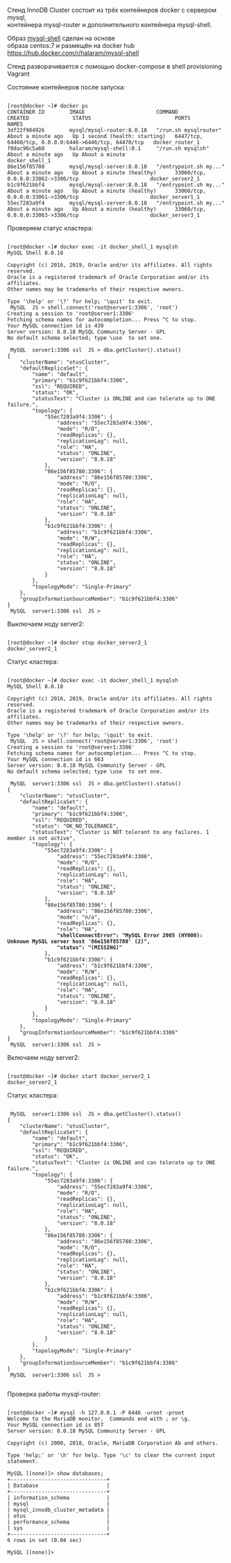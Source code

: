 Стенд InnoDB Cluster состоит из трёх контейнеров docker с сервером mysql,  
контейнера mysql-router и дополнительного контейнера mysql-shell.

Образ [mysql-shell](docker/mysql-shell) сделан на основе  
образа centos:7 и размещён на docker hub https://hub.docker.com/r/halaram/mysql-shell

Стенд разворачивается с помощью docker-compose в shell provisioning Vagrant


Состояние контейнеров после запуска:
<pre><code>
[root@docker ~]# docker ps
CONTAINER ID        IMAGE                       COMMAND                  CREATED              STATUS                           PORTS                                                    NAMES
3df22f984926        mysql/mysql-router:8.0.18   "/run.sh mysqlrouter"    About a minute ago   Up 1 second (health: starting)   6447/tcp, 64460/tcp, 0.0.0.0:6446->6446/tcp, 64470/tcp   docker_router_1
f0dac96c5a68        halaram/mysql-shell:0.1     "/run.sh mysqlsh"        About a minute ago   Up About a minute                                                                         docker_shell_1
86e156f85780        mysql/mysql-server:8.0.18   "/entrypoint.sh my..."   About a minute ago   Up About a minute (healthy)      33060/tcp, 0.0.0.0:33062->3306/tcp                       docker_server2_1
b1c9f621bbf4        mysql/mysql-server:8.0.18   "/entrypoint.sh my..."   About a minute ago   Up About a minute (healthy)      33060/tcp, 0.0.0.0:33061->3306/tcp                       docker_server1_1
55ec7283a9f4        mysql/mysql-server:8.0.18   "/entrypoint.sh my..."   About a minute ago   Up About a minute (healthy)      33060/tcp, 0.0.0.0:33063->3306/tcp                       docker_server3_1
</code></pre>

Проверяем статус кластера:
<pre><code>
[root@docker ~]# docker exec -it docker_shell_1 mysqlsh
MySQL Shell 8.0.18

Copyright (c) 2016, 2019, Oracle and/or its affiliates. All rights reserved.
Oracle is a registered trademark of Oracle Corporation and/or its affiliates.
Other names may be trademarks of their respective owners.

Type '\help' or '\?' for help; '\quit' to exit.
 MySQL  JS > shell.connect('root@server1:3306', 'root')
Creating a session to 'root@server1:3306'
Fetching schema names for autocompletion... Press ^C to stop.
Your MySQL connection id is 439
Server version: 8.0.18 MySQL Community Server - GPL
No default schema selected; type \use <schema> to set one.
<ClassicSession:root@server1:3306>
 MySQL  server1:3306 ssl  JS > dba.getCluster().status()
{
    "clusterName": "otusCluster", 
    "defaultReplicaSet": {
        "name": "default", 
        "primary": "b1c9f621bbf4:3306", 
        "ssl": "REQUIRED", 
        "status": "OK", 
        "statusText": "Cluster is ONLINE and can tolerate up to ONE failure.", 
        "topology": {
            "55ec7283a9f4:3306": {
                "address": "55ec7283a9f4:3306", 
                "mode": "R/O", 
                "readReplicas": {}, 
                "replicationLag": null, 
                "role": "HA", 
                "status": "ONLINE", 
                "version": "8.0.18"
            }, 
            "86e156f85780:3306": {
                "address": "86e156f85780:3306", 
                "mode": "R/O", 
                "readReplicas": {}, 
                "replicationLag": null, 
                "role": "HA", 
                "status": "ONLINE", 
                "version": "8.0.18"
            }, 
            "b1c9f621bbf4:3306": {
                "address": "b1c9f621bbf4:3306", 
                "mode": "R/W", 
                "readReplicas": {}, 
                "replicationLag": null, 
                "role": "HA", 
                "status": "ONLINE", 
                "version": "8.0.18"
            }
        }, 
        "topologyMode": "Single-Primary"
    }, 
    "groupInformationSourceMember": "b1c9f621bbf4:3306"
}
 MySQL  server1:3306 ssl  JS ></code></pre>


Выключаем ноду server2:
<pre><code>
[root@docker ~]# docker stop docker_server2_1
docker_server2_1
</code></pre>

Статус кластера:
<pre><code>
[root@docker ~]# docker exec -it docker_shell_1 mysqlsh
MySQL Shell 8.0.18

Copyright (c) 2016, 2019, Oracle and/or its affiliates. All rights reserved.
Oracle is a registered trademark of Oracle Corporation and/or its affiliates.
Other names may be trademarks of their respective owners.

Type '\help' or '\?' for help; '\quit' to exit.
 MySQL  JS > shell.connect('root@server1:3306', 'root')
Creating a session to 'root@server1:3306'
Fetching schema names for autocompletion... Press ^C to stop.
Your MySQL connection id is 663
Server version: 8.0.18 MySQL Community Server - GPL
No default schema selected; type \use <schema> to set one.
<ClassicSession:root@server1:3306>
 MySQL  server1:3306 ssl  JS > dba.getCluster().status()
{
    "clusterName": "otusCluster", 
    "defaultReplicaSet": {
        "name": "default", 
        "primary": "b1c9f621bbf4:3306", 
        "ssl": "REQUIRED", 
        "status": "OK_NO_TOLERANCE", 
        "statusText": "Cluster is NOT tolerant to any failures. 1 member is not active", 
        "topology": {
            "55ec7283a9f4:3306": {
                "address": "55ec7283a9f4:3306", 
                "mode": "R/O", 
                "readReplicas": {}, 
                "replicationLag": null, 
                "role": "HA", 
                "status": "ONLINE", 
                "version": "8.0.18"
            }, 
            "86e156f85780:3306": {
                "address": "86e156f85780:3306", 
                "mode": "n/a", 
                "readReplicas": {}, 
                "role": "HA", 
<b>                "shellConnectError": "MySQL Error 2005 (HY000): Unknown MySQL server host '86e156f85780' (2)", </b>
<b>                "status": "(MISSING)"</b>
            }, 
            "b1c9f621bbf4:3306": {
                "address": "b1c9f621bbf4:3306", 
                "mode": "R/W", 
                "readReplicas": {}, 
                "replicationLag": null, 
                "role": "HA", 
                "status": "ONLINE", 
                "version": "8.0.18"
            }
        }, 
        "topologyMode": "Single-Primary"
    }, 
    "groupInformationSourceMember": "b1c9f621bbf4:3306"
}
 MySQL  server1:3306 ssl  JS >
</code></pre>

Включаем ноду server2:
<pre><code>
[root@docker ~]# docker start docker_server2_1
docker_server2_1
</code></pre>

Статус кластера:
<pre><code>
 MySQL  server1:3306 ssl  JS > dba.getCluster().status()
{
    "clusterName": "otusCluster", 
    "defaultReplicaSet": {
        "name": "default", 
        "primary": "b1c9f621bbf4:3306", 
        "ssl": "REQUIRED", 
        "status": "OK", 
        "statusText": "Cluster is ONLINE and can tolerate up to ONE failure.", 
        "topology": {
            "55ec7283a9f4:3306": {
                "address": "55ec7283a9f4:3306", 
                "mode": "R/O", 
                "readReplicas": {}, 
                "replicationLag": null, 
                "role": "HA", 
                "status": "ONLINE", 
                "version": "8.0.18"
            }, 
            "86e156f85780:3306": {
                "address": "86e156f85780:3306", 
                "mode": "R/O", 
                "readReplicas": {}, 
                "replicationLag": null, 
                "role": "HA", 
                "status": "ONLINE", 
                "version": "8.0.18"
            }, 
            "b1c9f621bbf4:3306": {
                "address": "b1c9f621bbf4:3306", 
                "mode": "R/W", 
                "readReplicas": {}, 
                "replicationLag": null, 
                "role": "HA", 
                "status": "ONLINE", 
                "version": "8.0.18"
            }
        }, 
        "topologyMode": "Single-Primary"
    }, 
    "groupInformationSourceMember": "b1c9f621bbf4:3306"
}
 MySQL  server1:3306 ssl  JS > 

</code></pre>

Проверка работы mysql-router:
<pre><code>
[root@docker ~]# mysql -h 127.0.0.1 -P 6446 -uroot -proot
Welcome to the MariaDB monitor.  Commands end with ; or \g.
Your MySQL connection id is 857
Server version: 8.0.18 MySQL Community Server - GPL

Copyright (c) 2000, 2018, Oracle, MariaDB Corporation Ab and others.

Type 'help;' or '\h' for help. Type '\c' to clear the current input statement.

MySQL [(none)]> show databases;
+-------------------------------+
| Database                      |
+-------------------------------+
| information_schema            |
| mysql                         |
| mysql_innodb_cluster_metadata |
| otus                          |
| performance_schema            |
| sys                           |
+-------------------------------+
6 rows in set (0.04 sec)

MySQL [(none)]>
</code></pre>
